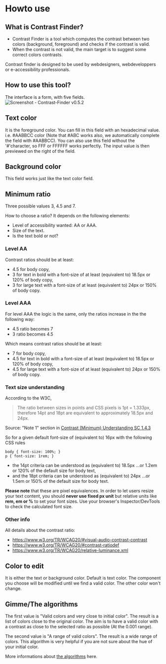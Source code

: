 
# Howto use

## What is Contrast Finder?

* Contrast Finder is a tool which computes the contrast between two colors (background, foreground) and checks if the contrast is valid.
* When the contrast is not valid, the main target is to suggest some correct colors contrasts.

Contrast finder is designed to be used by webdesigners, webdeveloppers or e-accessibility professionals.

## How to use this tool?

The interface is a form, with five fields.
![Screenshot - Contrast-Finder v0.5.2](images/screenshot/screenshot.EN_contrast-finder.v0.5.2_2017-07-27_grey_kraken.io-lossy.png)

## Text color

It is the foreground color. You can fill in this field with an hexadecimal value.
i.e. #AABBCC color (Note that #ABC works also, we automatically complete the field with #AABBCC).
You can also use this field without the '#'character, so FFF or FFFFFF works perfectly.
The input value is then previewed on the right of the field.

## Background color

This field works just like the text color field.

## Minimum ratio

Three possible values 3, 4.5 and 7.

How to choose a ratio? It depends on the following elements:

* Level of accessibility wanted: AA or AAA.
* Size of the text.
* Is the text bold or not?

### Level AA

Contrast ratios should be at least:

* 4.5 for body copy,
* 3 for text in bold with a font-size of at least (equivalent to) 18.5px or 120% of body copy,
* 3 for large text with a font-size of at least (equivalent to) 24px or 150% of body copy.


### Level AAA

For level AAA the logic is the same, only the ratios increase in the the following way:

* 4.5 ratio becomes 7
* 3 ratio becomes 4.5

Which means contrast ratios should be at least:

* 7 for body copy,
* 4.5 for text in bold with a font-size of at least (equivalent to) 18.5px or 120% of body copy,
* 4.5 for large text with a font-size of at least (equivalent to) 24px or 150% of body copy.

### Text size understanding

According to the W3C, 
> The ratio between sizes in points and CSS pixels is 1pt = 1.333px, therefore 14pt and 18pt are equivalent to approximately 18.5px and 24px.

Source: "Note 1" section in [Contrast (Minimum) Understanding SC 1.4.3](https://www.w3.org/TR/UNDERSTANDING-WCAG20/visual-audio-contrast-contrast.html)

So for a given default font-size of (equivalent to) 16px with the following CSS rules
```
body { font-size: 100%; }
p { font-size: 1rem; }
```
* the 14pt criteria can be understood as (equivalent to) 18.5px ...or 1.2em or 120% of the default size for body text,
* and the 18pt criteria can be understood as (equivalent to) 24px ...or 1.5em or 150% of the default size for body text.

**Please note** that these are pixel equivalences. In order to let users resize your text content, you should **never use fixed px unit** but relative units like **rem, em or %** to set your font sizes. Use your browser's Inspector/DevTools to check the calculated font size.

### Other info

All details about the contrast ratio:

* https://www.w3.org/TR/WCAG20/#visual-audio-contrast-contrast
* https://www.w3.org/TR/WCAG20/#contrast-ratiodef
* https://www.w3.org/TR/WCAG20/relative-luminance.xml

## Color to edit

It is either the text or background color. Default is text color.
The component you choose will be modified until we find a valid color.
The other color won't change.

##  Gimme/The algorithms

The first value is "Valid colors and very close to initial color". The result is a list of colors close to the original color. The aim is to have a valid color with a contrast as close to the selected ratio as possible (At the 0.001 range).

The second value is "A range of valid colors". The result is a wide range of colors.
This algorithm is very helpful if you are not sure about the hue of your initial color.

More informations about [the algorithms](The-algorithms.md) here.


